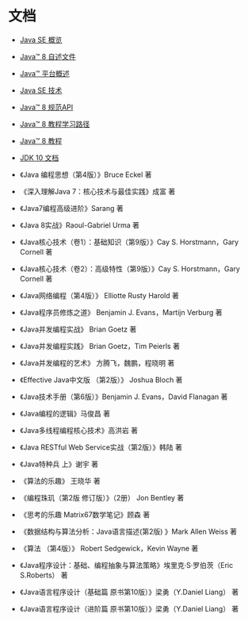 #   文档

-   [Java SE 概览](http://www.oracle.com/technetwork/cn/java/javase/overview/index.html)
-   [Java™ 8 自述文件](http://www.oracle.com/technetwork/java/javase/jdk-8-readme-2095712.html)
-   [Java™ 平台概述](https://docs.oracle.com/javase/8/docs/technotes/guides/index.html)
-   [Java SE 技术](http://www.oracle.com/technetwork/java/javase/tech/index.html)
-   [Java™ 8 规范API](https://docs.oracle.com/javase/8/docs/api/)
-   [Java™ 8 教程学习路径](https://docs.oracle.com/javase/tutorial/tutorialLearningPaths.html)
-   [Java™ 8 教程](https://docs.oracle.com/javase/tutorial/index.html)
-   [JDK 10 文档](https://docs.oracle.com/javase/10/)


-   《Java 编程思想（第4版）》Bruce Eckel 著
-   《深入理解Java 7：核心技术与最佳实践》成富 著
-   《Java7编程高级进阶》Sarang 著
-   《Java 8实战》Raoul-Gabriel Urma  著
-   《Java核心技术（卷1）：基础知识（第9版）》Cay S. Horstmann，Gary Cornell 著
-   《Java核心技术（卷2）：高级特性（第9版）》Cay S. Horstmann，Gary Cornell 著
-   《Java网络编程（第4版）》 Elliotte Rusty Harold 著
-   《Java程序员修炼之道》 Benjamin J. Evans，Martijn Verburg 著
-   《Java并发编程实战》 Brian Goetz 著
-   《Java并发编程实践》 Brian Goetz，Tim Peierls 著
-   《Java并发编程的艺术》 方腾飞，魏鹏，程晓明 著
-   《Effective Java中文版 （第2版）》 Joshua Bloch 著
-   《Java技术手册（第6版）》Benjamin J. Evans，David Flanagan 著
-   《Java编程的逻辑》马俊昌 著
-   《Java多线程编程核心技术》高洪岩 著
-   《Java RESTful Web Service实战（第2版）》韩陆 著
-   《Java特种兵 上》谢宇 著
-   《算法的乐趣》 王晓华 著
-   《编程珠玑（第2版 修订版）》（2册） Jon Bentley 著
-   《思考的乐趣 Matrix67数学笔记》顾森 著
-   《数据结构与算法分析：Java语言描述(第2版) 》Mark Allen Weiss 著
-   《算法 （第4版）》 Robert Sedgewick，Kevin Wayne 著
-   《Java程序设计：基础、编程抽象与算法策略》埃里克·S·罗伯茨（Eric S.Roberts） 著
-   《Java语言程序设计（基础篇 原书第10版）》梁勇（Y.Daniel Liang） 著
-   《Java语言程序设计（进阶篇 原书第10版）》梁勇（Y.Daniel Liang） 著